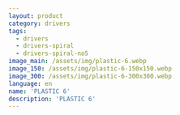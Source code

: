 ```yaml
---
layout: product
category: drivers
tags:
  - drivers
  - drivers-spiral
  - drivers-spiral-no5
image_main: /assets/img/plastic-6.webp
image_150: /assets/img/plastic-6-150x150.webp
image_300: /assets/img/plastic-6-300x300.webp
language: en
name: 'PLASTIC 6'
description: 'PLASTIC 6'
---
```

